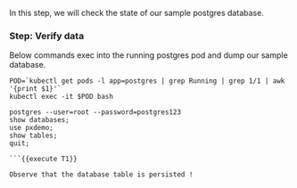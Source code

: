 In this step, we will check the state of our sample postgres database.

### Step: Verify data

Below commands exec into the running postgres pod and dump our sample database.

```
POD=`kubectl get pods -l app=postgres | grep Running | grep 1/1 | awk '{print $1}'`
kubectl exec -it $POD bash

postgres --user=root --password=postgres123
show databases;
use pxdemo;
show tables;
quit;

```{{execute T1}}

Observe that the database table is persisted !
